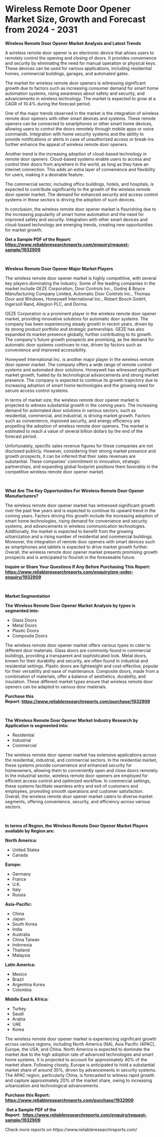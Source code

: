 <p><h1>Wireless Remote Door Opener Market Size, Growth and Forecast from 2024 - 2031</h1></p><p><strong>Wireless Remote Door Opener Market Analysis and Latest Trends</strong></p>
<p><p>A wireless remote door opener is an electronic device that allows users to remotely control the opening and closing of doors. It provides convenience and security by eliminating the need for manual operation or physical keys. These devices can be used for various applications, including residential homes, commercial buildings, garages, and automated gates.</p><p>The market for wireless remote door openers is witnessing significant growth due to factors such as increasing consumer demand for smart home automation systems, rising awareness about safety and security, and advancements in wireless technology. The market is expected to grow at a CAGR of 10.4% during the forecast period.</p><p>One of the major trends observed in the market is the integration of wireless remote door openers with other smart devices and systems. These remote openers can be connected to smartphones or other smart home devices, allowing users to control the doors remotely through mobile apps or voice commands. Integration with home security systems and the ability to provide notifications or alerts in case of unauthorized access or break-ins further enhance the appeal of wireless remote door openers.</p><p>Another trend is the increasing adoption of cloud-based technology in remote door openers. Cloud-based systems enable users to access and control their doors from anywhere in the world, as long as they have an internet connection. This adds an extra layer of convenience and flexibility for users, making it a desirable feature.</p><p>The commercial sector, including office buildings, hotels, and hospitals, is expected to contribute significantly to the growth of the wireless remote door opener market. The demand for enhanced security and access control systems in these sectors is driving the adoption of such devices.</p><p>In conclusion, the wireless remote door opener market is flourishing due to the increasing popularity of smart home automation and the need for improved safety and security. Integration with other smart devices and cloud-based technology are emerging trends, creating new opportunities for market growth.</p></p>
<p><strong>Get a Sample PDF of the Report:&nbsp; <a href="https://www.reliableresearchreports.com/enquiry/request-sample/1932909">https://www.reliableresearchreports.com/enquiry/request-sample/1932909</a></strong></p>
<p>&nbsp;</p>
<p><strong>Wireless Remote Door Opener Major Market Players</strong></p>
<p><p>The wireless remote door opener market is highly competitive, with several key players dominating the industry. Some of the leading companies in the market include GEZE Corporation, Door Controls Inc., Godrej & Boyce Manufacturing Company Limited, Automatic Door Controls Inc., Thomas Door and Windows, Honeywell International Inc., Robert Bosch GmbH, Ingersoll Rand, Allegion PLC, and Dorma.</p><p>GEZE Corporation is a prominent player in the wireless remote door opener market, providing innovative solutions for automatic door systems. The company has been experiencing steady growth in recent years, driven by its strong product portfolio and strategic partnerships. GEZE has also expanded its market presence globally, further contributing to its growth. The company's future growth prospects are promising, as the demand for automatic door systems continues to rise, driven by factors such as convenience and improved accessibility.</p><p>Honeywell International Inc. is another major player in the wireless remote door opener market. The company offers a wide range of remote control systems and automated door solutions. Honeywell has witnessed significant market growth, fueled by its technological advancements and strong market presence. The company is expected to continue its growth trajectory due to increasing adoption of smart home technologies and the growing need for secure access control systems.</p><p>In terms of market size, the wireless remote door opener market is projected to witness substantial growth in the coming years. The increasing demand for automated door solutions in various sectors, such as residential, commercial, and industrial, is driving market growth. Factors such as convenience, improved security, and energy efficiency are propelling the adoption of wireless remote door openers. The market is estimated to reach a value of several billion dollars by the end of the forecast period.</p><p>Unfortunately, specific sales revenue figures for these companies are not disclosed publicly. However, considering their strong market presence and growth prospects, it can be inferred that their sales revenues are substantial. These companies' commitment to innovation, strategic partnerships, and expanding global footprint positions them favorably in the competitive wireless remote door opener market.</p></p>
<p>&nbsp;</p>
<p><strong>What Are The Key Opportunities For Wireless Remote Door Opener Manufacturers?</strong></p>
<p><p>The wireless remote door opener market has witnessed significant growth over the past few years and is expected to continue its upward trend in the coming years. Factors driving this growth include the increasing adoption of smart home technologies, rising demand for convenience and security systems, and advancements in wireless communication technologies. Additionally, the market is expected to benefit from the growing urbanization and a rising number of residential and commercial buildings. Moreover, the integration of remote door openers with smart devices such as smartphones and tablets is expected to drive market growth further. Overall, the wireless remote door opener market presents promising growth prospects and is anticipated to flourish in the foreseeable future.</p></p>
<p><strong>Inquire or Share Your Questions If Any Before Purchasing This Report: <a href="https://www.reliableresearchreports.com/enquiry/pre-order-enquiry/1932909">https://www.reliableresearchreports.com/enquiry/pre-order-enquiry/1932909</a></strong></p>
<p>&nbsp;</p>
<p><strong>Market Segmentation</strong></p>
<p><strong>The Wireless Remote Door Opener Market Analysis by types is segmented into:</strong></p>
<p><ul><li>Glass Doors</li><li>Metal Doors</li><li>Plastic Doors</li><li>Composite Doors</li></ul></p>
<p><p>The wireless remote door opener market offers various types to cater to different door materials. Glass doors are commonly found in commercial buildings, providing a transparent and sophisticated look. Metal doors, known for their durability and security, are often found in industrial and residential settings. Plastic doors are lightweight and cost-effective, popular for their versatility and ease of maintenance. Composite doors, made from a combination of materials, offer a balance of aesthetics, durability, and insulation. These different market types ensure that wireless remote door openers can be adapted to various door materials.</p></p>
<p><strong>Purchase this Report:&nbsp;<a href="https://www.reliableresearchreports.com/purchase/1932909">https://www.reliableresearchreports.com/purchase/1932909</a></strong></p>
<p>&nbsp;</p>
<p><strong>The Wireless Remote Door Opener Market Industry Research by Application is segmented into:</strong></p>
<p><ul><li>Residential</li><li>Industrial</li><li>Commercial</li></ul></p>
<p><p>The wireless remote door opener market has extensive applications across the residential, industrial, and commercial sectors. In the residential market, these systems provide convenience and enhanced security for homeowners, allowing them to conveniently open and close doors remotely. In the industrial sector, wireless remote door openers are employed for efficient access control and optimized workflow. In commercial settings, these systems facilitate seamless entry and exit of customers and employees, promoting smooth operations and customer satisfaction. Overall, the wireless remote door opener market caters to diverse market segments, offering convenience, security, and efficiency across various sectors.</p></p>
<p>&nbsp;</p>
<p><strong>In terms of Region, the Wireless Remote Door Opener Market Players available by Region are:</strong></p>
<p>
    <p> <strong> North America: </strong>
        <ul>
            <li>United States</li>
            <li>Canada</li>
        </ul>
        </p> 
    <p> <strong> Europe: </strong>
        <ul>
            <li>Germany</li>
            <li>France</li>
            <li>U.K.</li>
            <li>Italy</li>
            <li>Russia</li>
        </ul>
        </p> 
    <p> <strong> Asia-Pacific: </strong>
        <ul>
            <li>China</li>
            <li>Japan</li>
            <li>South Korea</li>
            <li>India</li>
            <li>Australia</li>
            <li>China Taiwan</li>
            <li>Indonesia</li>
            <li>Thailand</li>
            <li>Malaysia</li>
        </ul>
        </p> 
    <p> <strong> Latin America: </strong>
        <ul>
            <li>Mexico</li>
            <li>Brazil</li>
            <li>Argentina Korea</li>
            <li>Colombia</li>
        </ul>
        </p> 
    <p> <strong> Middle East & Africa: </strong>
        <ul>
            <li>Turkey</li>
            <li>Saudi</li>
            <li>Arabia</li>
            <li>UAE</li>
            <li>Korea</li>
        </ul>
    </p>
    </p>
<p><p>The wireless remote door opener market is experiencing significant growth across various regions, including North America (NA), Asia Pacific (APAC), Europe, the USA, and China. North America is expected to dominate the market due to the high adoption rate of advanced technologies and smart home systems. It is projected to account for approximately 40% of the market share. Following closely, Europe is anticipated to hold a substantial market share of around 30%, driven by advancements in security systems. The APAC region, particularly China, is forecasted to witness rapid growth and capture approximately 20% of the market share, owing to increasing urbanization and technological advancements.</p></p>
<p><strong>Purchase this Report: <a href="https://www.reliableresearchreports.com/purchase/1932909">https://www.reliableresearchreports.com/purchase/1932909</a></strong></p>
<p>&nbsp;<strong>Get a Sample PDF of the Report:&nbsp;&nbsp;<a href="https://www.reliableresearchreports.com/enquiry/request-sample/1932909">https://www.reliableresearchreports.com/enquiry/request-sample/1932909</a></strong></p>
<p><strong></strong></p>
<p>Check more reports on https://www.reliableresearchreports.com/</p>